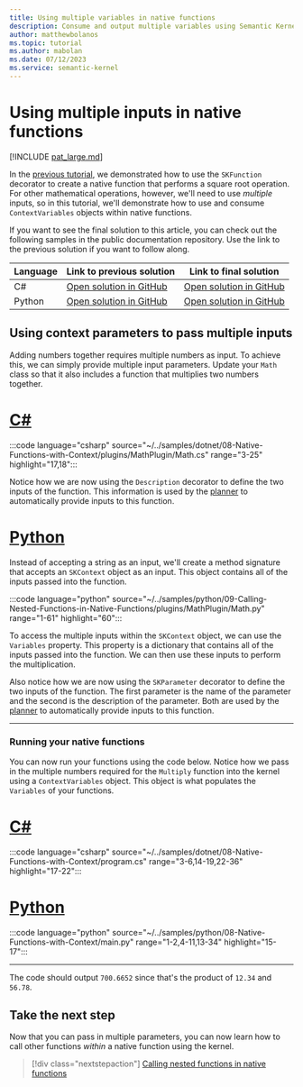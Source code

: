 ```yaml
---
title: Using multiple variables in native functions
description: Consume and output multiple variables using Semantic Kernel context.
author: matthewbolanos
ms.topic: tutorial
ms.author: mabolan
ms.date: 07/12/2023
ms.service: semantic-kernel
---
```


# Using multiple inputs in native functions


[!INCLUDE [pat_large.md](../../../includes/pat_large.md)]

In the [previous tutorial](./using-the-SKFunction-decorator.md), we demonstrated how to use the `SKFunction` decorator to create a native function that performs a square root operation. For other mathematical operations, however, we'll need to use _multiple_ inputs, so in this tutorial, we'll demonstrate how to use and consume `ContextVariables` objects within native functions.

If you want to see the final solution to this article, you can check out the following samples in the public documentation repository. Use the link to the previous solution if you want to follow along.

| Language  | Link to previous solution | Link to final solution |
| --- | --- | --- |
| C# | [Open solution in GitHub](https://github.com/MicrosoftDocs/semantic-kernel-docs/tree/main/samples/dotnet/07-Simple-Native-Functions) | [Open solution in GitHub](https://github.com/MicrosoftDocs/semantic-kernel-docs/tree/main/samples/dotnet/08-Native-Functions-with-Context) |
| Python | [Open solution in GitHub](https://github.com/MicrosoftDocs/semantic-kernel-docs/tree/main/samples/python/07-Simple-Native-Functions) | [Open solution in GitHub](https://github.com/MicrosoftDocs/semantic-kernel-docs/tree/main/samples/python/08-Native-Functions-with-Context) |


## Using context parameters to pass multiple inputs
Adding numbers together requires multiple numbers as input. To achieve this, we can simply provide multiple input parameters. Update your `Math` class so that it also includes a function that multiplies two numbers together. 

# [C#](#tab/Csharp)

:::code language="csharp" source="~/../samples/dotnet/08-Native-Functions-with-Context/plugins/MathPlugin/Math.cs" range="3-25" highlight="17,18":::

Notice how we are now using the `Description` decorator to define the two inputs of the function. This information is used by the [planner](../../planners/index.md) to automatically provide inputs to this function.

# [Python](#tab/python)
Instead of accepting a string as an input, we'll create a method signature that accepts an `SKContext` object as an input. This object contains all of the inputs passed into the function.

:::code language="python" source="~/../samples/python/09-Calling-Nested-Functions-in-Native-Functions/plugins/MathPlugin/Math.py" range="1-61" highlight="60":::

To access the multiple inputs within the `SKContext` object, we can use the `Variables` property. This property is a dictionary that contains all of the inputs passed into the function. We can then use these inputs to perform the multiplication. 

Also notice how we are now using the `SKParameter` decorator to define the two inputs of the function. The first parameter is the name of the parameter and the second is the description of the parameter. Both are used by the [planner](../../planners/index.md) to automatically provide inputs to this function.


---



### Running your native functions
You can now run your functions using the code below. Notice how we pass in the multiple numbers required for the `Multiply` function into the kernel using a `ContextVariables` object. This object is what populates the `Variables` of your functions.

# [C#](#tab/Csharp)

:::code language="csharp" source="~/../samples/dotnet/08-Native-Functions-with-Context/program.cs" range="3-6,14-19,22-36" highlight="17-22":::

# [Python](#tab/python)

:::code language="python" source="~/../samples/python/08-Native-Functions-with-Context/main.py" range="1-2,4-11,13-34" highlight="15-17":::

---

The code should output `700.6652` since that's the product of `12.34` and `56.78`.

## Take the next step
Now that you can pass in multiple parameters, you can now learn how to call other functions _within_ a native function using the kernel.

> [!div class="nextstepaction"]
> [Calling nested functions in native functions](./calling-nested-functions.md)
